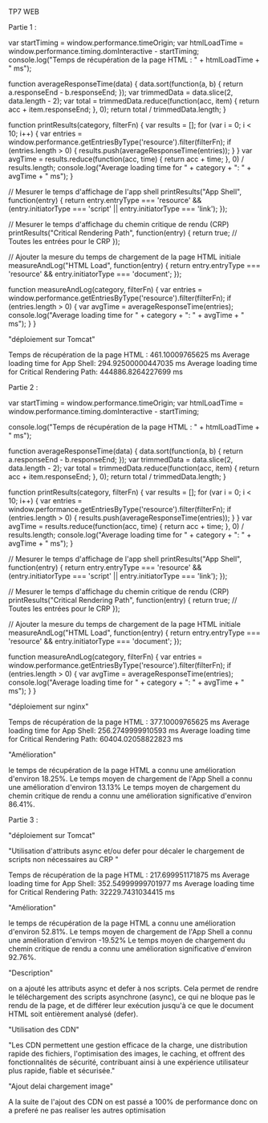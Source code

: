 TP7 WEB

Partie 1 :

var startTiming = window.performance.timeOrigin;
var htmlLoadTime = window.performance.timing.domInteractive - startTiming;
console.log("Temps de récupération de la page HTML : " + htmlLoadTime + " ms");

function averageResponseTime(data) {
  data.sort(function(a, b) { return a.responseEnd - b.responseEnd; });
  var trimmedData = data.slice(2, data.length - 2);
  var total = trimmedData.reduce(function(acc, item) { return acc + item.responseEnd; }, 0);
  return total / trimmedData.length;
}

function printResults(category, filterFn) {
  var results = [];
  for (var i = 0; i < 10; i++) {
    var entries = window.performance.getEntriesByType('resource').filter(filterFn);
    if (entries.length > 0) {
      results.push(averageResponseTime(entries));
    }
  }
  var avgTime = results.reduce(function(acc, time) { return acc + time; }, 0) / results.length;
  console.log("Average loading time for " + category + ": " + avgTime + " ms");
}

// Mesurer le temps d'affichage de l'app shell
printResults("App Shell", function(entry) {
  return entry.entryType === 'resource' &&
         (entry.initiatorType === 'script' || entry.initiatorType === 'link');
});

// Mesurer le temps d'affichage du chemin critique de rendu (CRP)
printResults("Critical Rendering Path", function(entry) {
  return true; // Toutes les entrées pour le CRP
});

// Ajouter la mesure du temps de chargement de la page HTML initiale
measureAndLog("HTML Load", function(entry) {
  return entry.entryType === 'resource' && entry.initiatorType === 'document';
});

function measureAndLog(category, filterFn) {
  var entries = window.performance.getEntriesByType('resource').filter(filterFn);
  if (entries.length > 0) {
    var avgTime = averageResponseTime(entries);
    console.log("Average loading time for " + category + ": " + avgTime + " ms");
  }
}

"déploiement sur Tomcat"

Temps de récupération de la page HTML : 461.10009765625 ms
Average loading time for App Shell: 294.92500000447035 ms
Average loading time for Critical Rendering Path: 444886.8264227699 ms

Partie 2 :

var startTiming = window.performance.timeOrigin;
var htmlLoadTime = window.performance.timing.domInteractive - startTiming;

console.log("Temps de récupération de la page HTML : " + htmlLoadTime + " ms");

function averageResponseTime(data) {
  data.sort(function(a, b) { return a.responseEnd - b.responseEnd; });
  var trimmedData = data.slice(2, data.length - 2);
  var total = trimmedData.reduce(function(acc, item) { return acc + item.responseEnd; }, 0);
  return total / trimmedData.length;
}

function printResults(category, filterFn) {
  var results = [];
  for (var i = 0; i < 10; i++) {
    var entries = window.performance.getEntriesByType('resource').filter(filterFn);
    if (entries.length > 0) {
      results.push(averageResponseTime(entries));
    }
  }
  var avgTime = results.reduce(function(acc, time) { return acc + time; }, 0) / results.length;
  console.log("Average loading time for " + category + ": " + avgTime + " ms");
}

// Mesurer le temps d'affichage de l'app shell
printResults("App Shell", function(entry) {
  return entry.entryType === 'resource' &&
         (entry.initiatorType === 'script' || entry.initiatorType === 'link');
});

// Mesurer le temps d'affichage du chemin critique de rendu (CRP)
printResults("Critical Rendering Path", function(entry) {
  return true; // Toutes les entrées pour le CRP
});

// Ajouter la mesure du temps de chargement de la page HTML initiale
measureAndLog("HTML Load", function(entry) {
  return entry.entryType === 'resource' && entry.initiatorType === 'document';
});

function measureAndLog(category, filterFn) {
  var entries = window.performance.getEntriesByType('resource').filter(filterFn);
  if (entries.length > 0) {
    var avgTime = averageResponseTime(entries);
    console.log("Average loading time for " + category + ": " + avgTime + " ms");
  }
}


"déploiement sur nginx"


Temps de récupération de la page HTML : 377.10009765625 ms
Average loading time for App Shell: 256.2749999910593 ms
Average loading time for Critical Rendering Path: 60404.02058822823 ms


"Amélioration"


le temps de récupération de la page HTML a connu une amélioration d'environ 18.25%.
Le temps moyen de chargement de l'App Shell a connu une amélioration d'environ 13.13%
Le temps moyen de chargement du chemin critique de rendu a connu une amélioration significative d'environ 86.41%.

Partie 3 :

"déploiement sur Tomcat"

"Utilisation d'attributs async et/ou defer pour décaler le chargement de scripts non nécessaires au CRP "

Temps de récupération de la page HTML : 217.699951171875 ms
Average loading time for App Shell: 352.54999999701977 ms
Average loading time for Critical Rendering Path: 32229.7431034415 ms

"Amélioration"


le temps de récupération de la page HTML a connu une amélioration d'environ 52.81%.
Le temps moyen de chargement de l'App Shell a connu une amélioration d'environ -19.52%
Le temps moyen de chargement du chemin critique de rendu a connu une amélioration significative d'environ 92.76%.

"Description"

on a ajouté les attributs async et defer à nos scripts. Cela permet de rendre le téléchargement des scripts asynchrone (async), 
ce qui ne bloque pas le rendu de la page, et de différer leur exécution jusqu'à ce que le document HTML soit entièrement analysé (defer).

"Utilisation des CDN"

"Les CDN permettent une gestion efficace de la charge, une distribution rapide des fichiers, 
l'optimisation des images, le caching, et offrent des fonctionnalités de sécurité, 
contribuant ainsi à une expérience utilisateur plus rapide, fiable et sécurisée."

"Ajout delai chargement image"

A la suite de l'ajout des CDN on est passé a 100% de performance donc on a preferé ne pas realiser les autres optimisation 



